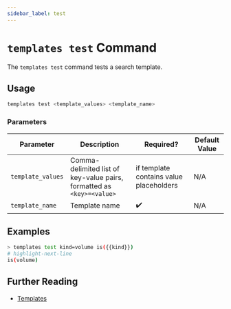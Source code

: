 ```yaml
---
sidebar_label: test
---
```


# `templates test` Command

The `templates test` command tests a search template.

## Usage

```bash
templates test <template_values> <template_name>
```

### Parameters

| Parameter         | Description                                                           | Required?                               | Default Value |
| ----------------- | --------------------------------------------------------------------- | --------------------------------------- | ------------- |
| `template_values` | Comma-delimited list of key-value pairs, formatted as `<key>=<value>` | if template contains value placeholders | N/A           |
| `template_name`   | Template name                                                         | ✔️                                      | N/A           |

## Examples

```bash
> templates test kind=volume is({{kind}})
# highlight-next-line
is(volume)
```

## Further Reading

- [Templates](../../../templates.md)
